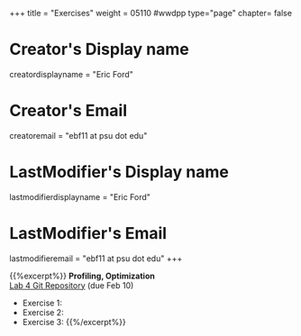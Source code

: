 +++
title = "Exercises"
weight = 05110  #wwdpp
type="page"
chapter= false

# Creator's Display name
creatordisplayname = "Eric Ford"
# Creator's Email
creatoremail = "ebf11 at psu dot edu"
# LastModifier's Display name
lastmodifierdisplayname = "Eric Ford"
# LastModifier's Email
lastmodifieremail = "ebf11 at psu dot edu"
+++


{{%excerpt%}}
<b>Profiling, Optimization</b> <br />
[Lab 4 Git Repository](https://github.com/PsuAstro528/lab4-start) (due Feb 10)

- Exercise 1:
- Exercise 2:
- Exercise 3:
{{%/excerpt%}}
